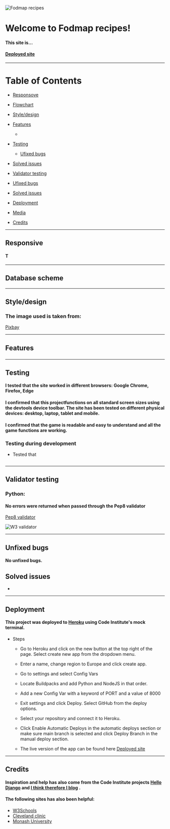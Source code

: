 ![Fodmap recipes]()

# Welcome to Fodmap recipes!
#### This site is...

#### [Deployed site]()
------

# Table of Contents
+ [Responsove](#responsive)
+ [Flowchart](#flowchart)
+ [Style/design](#style-design)
+ [Features](#features)
  + [](#)
+ [Testing](#testing)
  + [Ufixed bugs](#unfixed-bugs)
+ [Solved issues](#solved-issues) 
+ [Validator testing](#validator-testing)
  
+ [Ufixed bugs](#unfixed-bugs)
+ [Solved issues](#solved-issues)  
+ [Deployment](#deployment)  
+ [Media](#media)  
+ [Credits](#credits)  

-----

## Responsive

#### T
----


## Database scheme

#### 




------
## Style/design

### The image used is taken from:
[Pixbay](https://pixabay.com/)





----

## Features


### 



-------
## Testing

#### I tested that the site worked in different browsers: Google Chrome, Firefox, Edge

#### I confirmed that this projectfunctions on all standard screen sizes using the devtools device toolbar. The site has been tested on different physical devices: desktop, laptop, tablet and mobile.

#### I confirmed that the game is readable and easy to understand and all the game functions are working.

### Testing during development
* Tested that

![]()



------

## Validator testing

### Python:
#### No errors were returned when passed through the Pep8 validator
[Pep8 validator](https://pep8ci.herokuapp.com/)

![W3 validator]()

-----

## Unfixed bugs

#### No unfixed bugs.

## Solved issues
*


-----

## Deployment

#### This project was deployed to [Heroku](https://www.heroku.com/) using Code Institute's mock terminal.

   - Steps

     - Go to Heroku and click on the new button at the top right of the page. Select create new app from the dropdown menu.

     - Enter a name, change region to Europe and click create app.

     - Go to settings and select Config Vars

     - Locate Buildpacks and add Python and NodeJS in that order.

     - Add a new Config Var with a keyword of PORT and a value of 8000

     - Exit settings and click Deploy. Select GitHub from the deploy options.

     - Select your repository and connect it to Heroku.

     - Click Enable Automatic Deploys in the automatic deploys section or make sure main branch is selected and click Deploy Branch in the manual deploy section.

     - The live version of the app can be found here [Deployed site]()


-----

## Credits

#### Inspiration and help has also come from the Code Institute projects [Hello Django]() and [I think therefore I blog]() .

#### The following sites has also been helpful:
* [W3Schools](https://www.w3schools.com/) 
* [Cleveland clinic](https://my.clevelandclinic.org/health/treatments/22466-low-fodmap-diet) 
* [Monash University](https://www.monashfodmap.com) 
 


